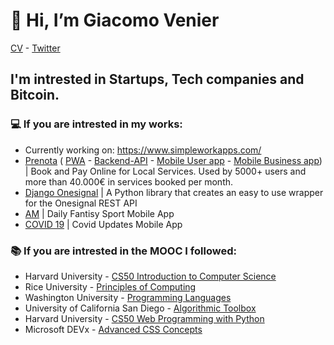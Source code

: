 # 👋 Hi, I’m Giacomo Venier
[CV](https://firebasestorage.googleapis.com/v0/b/ionic-firebase-starter-a-b68b6.appspot.com/o/CV_GiacomoVenier.pdf?alt=media&token=ab1770d1-91ab-4f5b-88ff-5aae8bd8b026) - [Twitter](https://twitter.com/giacomovenier)
## I'm intrested in Startups, Tech companies and Bitcoin. 

### 💻 If you are intrested in my works: 
- Currently working on: https://www.simpleworkapps.com/
- [Prenota](https://github.com/VenierGiacomo/Prenota-PWA/blob/main/README.md) ( [PWA](https://github.com/VenierGiacomo/Prenota-PWA) - [Backend-API](https://github.com/VenierGiacomo/Prenota-Backend-API) - [Mobile User app](https://github.com/VenierGiacomo/Prenota-User-Mobile-App) - [Mobile Business app](https://github.com/VenierGiacomo/Prenota-Business-Mobile-App/)) | Book and Pay Online for Local Services. Used by 5000+ users and more than 40.000€ in services booked per month.  
- [Django Onesignal](https://github.com/VenierGiacomo/Django-Onesignal) | A Python library that creates an easy to use wrapper for 
the Onesignal REST API
- [AM](https://github.com/VenierGiacomo/AM) | Daily Fantisy Sport Mobile App
- [COVID 19](https://github.com/VenierGiacomo/COVID-19) | Covid Updates Mobile App
<!-- - [Freelancing](https://github.com/VenierGiacomo/Algorithmic-Toolbox) | A sample of freelancign projects -->

### 📚 If you are intrested in the MOOC I followed:
- Harvard University - [CS50 Introduction to Computer Science](https://github.com/VenierGiacomo/CS50-Introduction-to-computer-Science)
- Rice University - [Principles of Computing](https://github.com/VenierGiacomo/Principles-of-Computing)
- Washington University - [Programming Languages](https://github.com/VenierGiacomo/Programming-Languages)
- University of California San Diego - [Algorithmic Toolbox](https://github.com/VenierGiacomo/Algorithmic-Toolbox)
- Harvard University - [CS50 Web Programming with Python](https://github.com/VenierGiacomo/CS50-Web-Programming-with-Python-and-JavaScript)
- Microsoft DEVx - [Advanced CSS Concepts ](https://github.com/VenierGiacomo/Advanced-CSS-Concepts)

<!---
VenierGiacomo/VenierGiacomo is a ✨ special ✨ repository because its `README.md` (this file) appears on your GitHub profile.
You can click the Preview link to take a look at your changes.
--->
